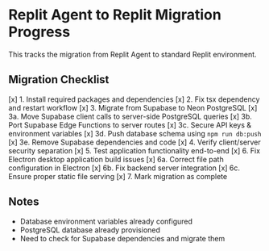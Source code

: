# Replit Agent to Replit Migration Progress

This tracks the migration from Replit Agent to standard Replit environment.

## Migration Checklist

[x] 1. Install required packages and dependencies
[x] 2. Fix tsx dependency and restart workflow 
[x] 3. Migrate from Supabase to Neon PostgreSQL
  [x] 3a. Move Supabase client calls to server-side PostgreSQL queries
  [x] 3b. Port Supabase Edge Functions to server routes
  [x] 3c. Secure API keys & environment variables
  [x] 3d. Push database schema using `npm run db:push`
  [x] 3e. Remove Supabase dependencies and code
[x] 4. Verify client/server security separation
[x] 5. Test application functionality end-to-end
[x] 6. Fix Electron desktop application build issues
  [x] 6a. Correct file path configuration in Electron
  [x] 6b. Fix backend server integration
  [x] 6c. Ensure proper static file serving
[x] 7. Mark migration as complete

## Notes
- Database environment variables already configured
- PostgreSQL database already provisioned  
- Need to check for Supabase dependencies and migrate them